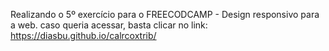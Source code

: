 Realizando o 5º exercício para o FREECODCAMP - Design responsivo para a web. caso queria acessar, basta clicar no link: 
https://diasbu.github.io/calrcoxtrib/
